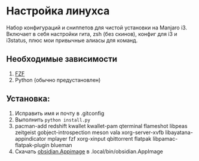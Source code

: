 # Настройка линухса

Набор конфигураций и сниппетов для чистой установки на Manjaro i3.
Включает в себя настройки гита, zsh (без скинов), конфиг для i3 и i3status,
плюс мои привычные алиасы для команд.

## Необходимые зависимости

1. [FZF](https://github.com/junegunn/fzf)
2. Python (обычно предустановлен)

## Установка:
1. Исправить имя и почту в .gitconfig
2. Выполнить ```python install.py```
3. pacman-add redshift kwallet kwallet-pam qterminal flameshot libpeas zeitgeist gobject-introspection meson vala xorg-server-xvfb libayatana-appindicator mplayer fzf xorg-xinput qbittorrent flatpak libpamac-flatpak-plugin blueman
4. Скачать [obsidian.Appimage](https://obsidian.md/download) в .local/bin/obsidian.AppImage
